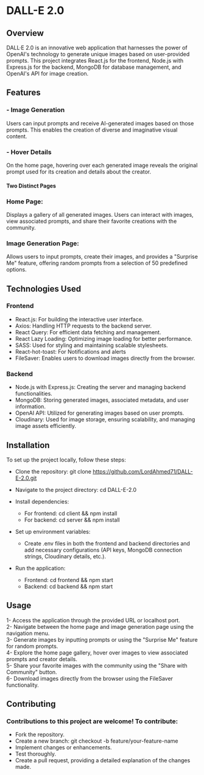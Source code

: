 # DALL-E 2.0 

## Overview
DALL·E 2.0 is an innovative web application that harnesses the power of OpenAI's technology to generate unique images based on user-provided prompts. This project integrates React.js for the frontend, Node.js with Express.js for the backend, MongoDB for database management, and OpenAI's API for image creation.

## Features
### - Image Generation
Users can input prompts and receive AI-generated images based on those prompts. This enables the creation of diverse and imaginative visual content.

### - Hover Details
On the home page, hovering over each generated image reveals the original prompt used for its creation and details about the creator.

#### Two Distinct Pages
### Home Page:
Displays a gallery of all generated images. Users can interact with images, view associated prompts, and share their favorite creations with the community.

### Image Generation Page:
Allows users to input prompts, create their images, and provides a "Surprise Me" feature, offering random prompts from a selection of 50 predefined options.

## Technologies Used
### Frontend
- React.js: For building the interactive user interface.
- Axios: Handling HTTP requests to the backend server.
- React Query: For efficient data fetching and management.
- React Lazy Loading: Optimizing image loading for better performance.
- SASS: Used for styling and maintaining scalable stylesheets.
- React-hot-toast: For Notifications and alerts
- FileSaver: Enables users to download images directly from the browser.
### Backend
- Node.js with Express.js: Creating the server and managing backend functionalities.
- MongoDB: Storing generated images, associated metadata, and user information.
- OpenAI API: Utilized for generating images based on user prompts.
- Cloudinary: Used for image storage, ensuring scalability, and managing image assets efficiently.

## Installation
To set up the project locally, follow these steps:

- Clone the repository: git clone https://github.com/LordAhmed71/DALL-E-2.0.git
- Navigate to the project directory: cd DALL-E-2.0
- Install dependencies:
   - For frontend: cd client && npm install
   - For backend: cd server && npm install

- Set up environment variables:
  - Create .env files in both the frontend and backend directories and add necessary configurations (API keys, MongoDB connection strings, Cloudinary details, etc.).
- Run the application:
  - Frontend: cd frontend && npm start
  - Backend: cd backend && npm start

## Usage
1- Access the application through the provided URL or localhost port. <br/>
2- Navigate between the home page and image generation page using the navigation menu. <br/>
3- Generate images by inputting prompts or using the "Surprise Me" feature for random prompts. <br/>
4- Explore the home page gallery, hover over images to view associated prompts and creator details. <br/>
5- Share your favorite images with the community using the "Share with Community" button. <br/>
6- Download images directly from the browser using the FileSaver functionality. <br/>

## Contributing
### Contributions to this project are welcome! To contribute:

- Fork the repository.
- Create a new branch: git checkout -b feature/your-feature-name
- Implement changes or enhancements.
- Test thoroughly.
- Create a pull request, providing a detailed explanation of the changes made.
